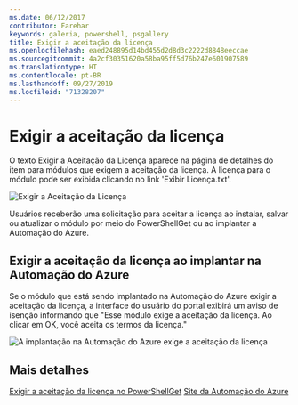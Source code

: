 ```yaml
---
ms.date: 06/12/2017
contributor: Farehar
keywords: galeria, powershell, psgallery
title: Exigir a aceitação da licença
ms.openlocfilehash: eaed248895d14bd455d2d8d3c2222d8848eeccae
ms.sourcegitcommit: 4a2cf30351620a58ba95ff5d76b247e601907589
ms.translationtype: HT
ms.contentlocale: pt-BR
ms.lasthandoff: 09/27/2019
ms.locfileid: "71328207"
---
```

# <a name="require-license-acceptance"></a>Exigir a aceitação da licença

O texto Exigir a Aceitação da Licença aparece na página de detalhes do item para módulos que exigem a aceitação da licença. A licença para o módulo pode ser exibida clicando no link 'Exibir Licença.txt'.

![Exigir a Aceitação da Licença](../../Images/RequireLicenseAcceptance.png)

Usuários receberão uma solicitação para aceitar a licença ao instalar, salvar ou atualizar o módulo por meio do PowerShellGet ou ao implantar a Automação do Azure.

## <a name="require-license-acceptance-on-deploy-to-azure-automation"></a>Exigir a aceitação da licença ao implantar na Automação do Azure

Se o módulo que está sendo implantado na Automação do Azure exigir a aceitação da licença, a interface do usuário do portal exibirá um aviso de isenção informando que "Esse módulo exige a aceitação da licença. Ao clicar em OK, você aceita os termos da licença."

![A implantação na Automação do Azure exige a aceitação da licença](../../Images/DeployToAzureAutomationRequireLicenseAcceptanceDisclaimer.png)

## <a name="more-details"></a>Mais detalhes

[Exigir a aceitação da licença no PowerShellGet](../../concepts/module-license-acceptance.md)
[Site da Automação do Azure](/azure/automation)
